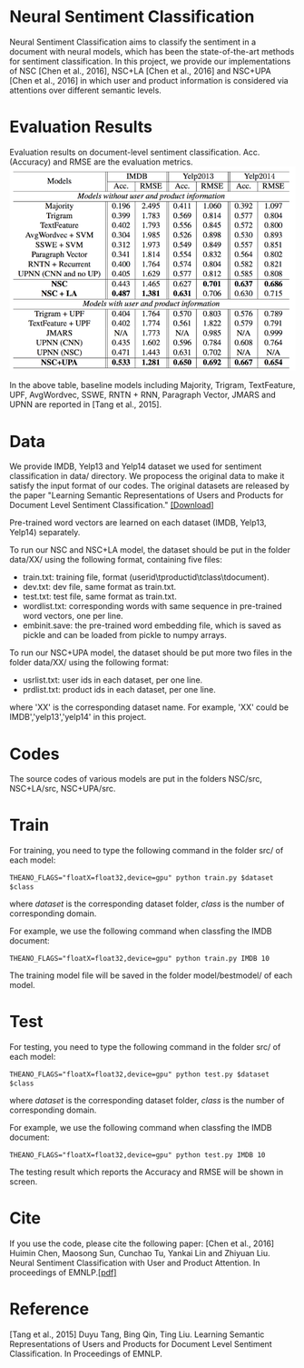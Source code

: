 Neural Sentiment Classification
==========

Neural Sentiment Classification aims to classify the sentiment in a document with neural models, which has been the state-of-the-art methods for sentiment classification. In this project, we provide our implementations of NSC [Chen et al., 2016], NSC+LA [Chen et al., 2016] and NSC+UPA [Chen et al., 2016] in which user and product information is considered via attentions over different semantic levels.

Evaluation Results
==========

Evaluation results on document-level sentiment classification. Acc.(Accuracy) and RMSE are the evaluation metrics.
![image](https://github.com/huimchen/figure/blob/master/evaluation%20results.png)

In the above table, baseline models including Majority, Trigram, TextFeature, UPF, AvgWordvec, SSWE, RNTN + RNN, Paragraph Vector, JMARS and UPNN are reported in [Tang et al., 2015].

Data
==========

We provide IMDB, Yelp13 and Yelp14 dataset we used for sentiment classification in data/ directory. We propocess the original data to make it satisfy the input format of our codes. The original datasets are released by the paper "Learning Semantic Representations of Users and Products for Document Level Sentiment Classification." [[Download]](http://ir.hit.edu.cn/~dytang/paper/acl2015/dataset.7z)

Pre-trained word vectors are learned on each dataset (IMDB, Yelp13, Yelp14) separately.

To run our NSC and NSC+LA model, the dataset should be put in the folder data/XX/ using the following format, containing five files:
+ train.txt: training file, format (userid\tproductid\tclass\tdocument).
+ dev.txt: dev file, same format as train.txt.
+ test.txt: test file, same format as train.txt.
+ wordlist.txt: corresponding words with same sequence in pre-trained word vectors, one per line.
+ embinit.save: the pre-trained word embedding file, which is saved as pickle and can be loaded from pickle to numpy arrays.

To run our NSC+UPA model, the dataset should be put more two files in the folder data/XX/ using the following format:
+ usrlist.txt: user ids in each dataset, per one line.
+ prdlist.txt: product ids in each dataset, per one line.

where 'XX' is the corresponding dataset name. For example, 'XX' could be IMDB','yelp13','yelp14' in this project.

Codes
==========

The source codes of various models are put in the folders NSC/src, NSC+LA/src, NSC+UPA/src.


Train
==========

For training, you need to type the following command in the folder src/ of each model:

	THEANO_FLAGS="floatX=float32,device=gpu" python train.py $dataset $class

where *dataset* is the corresponding dataset folder, *class* is the number of corresponding domain.

For example, we use the following command when classfing the IMDB document:

	THEANO_FLAGS="floatX=float32,device=gpu" python train.py IMDB 10

The training model file will be saved in the folder model/bestmodel/ of each model.

Test
==========

For testing, you need to type the following command in the folder src/ of each model:

	THEANO_FLAGS="floatX=float32,device=gpu" python test.py $dataset $class

where *dataset* is the corresponding dataset folder, *class* is the number of corresponding domain.

For example, we use the following command when classfing the IMDB document:

	THEANO_FLAGS="floatX=float32,device=gpu" python test.py IMDB 10

The testing result which reports the Accuracy and RMSE will be shown in screen.

Cite
==========

If you use the code, please cite the following paper:
[Chen et al., 2016] Huimin Chen, Maosong Sun, Cunchao Tu, Yankai Lin and Zhiyuan Liu. Neural Sentiment Classification with User and Product Attention. In proceedings of EMNLP.[[pdf]](http://www.thunlp.org/~chm/publications/emnlp2016_NSCUPA.pdf)

Reference
==========
[Tang et al., 2015] Duyu Tang, Bing Qin, Ting Liu. Learning Semantic Representations of Users and Products for Document Level Sentiment Classification. In Proceedings of EMNLP.

